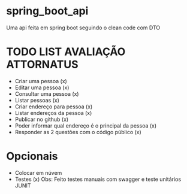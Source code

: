 # spring_boot_api
Uma api feita em spring boot seguindo o clean code com DTO
# TODO LIST AVALIAÇÃO ATTORNATUS

- Criar uma pessoa (x)
- Editar uma pessoa (x)
- Consultar uma pessoa (x)
- Listar pessoas (x)
- Criar endereço para pessoa (x)
- Listar endereços da pessoa (x)
- Publicar no github (x)
- Poder informar qual endereço é o principal da pessoa (x)
- Responder as 2 questões com o código público (x)

# Opcionais

- Colocar em núvem
- Testes (x) Obs: Feito testes manuais com swagger e teste unitários JUNIT
